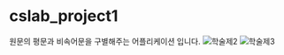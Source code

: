 # cslab_project1
원문의 평문과 비속어문을 구별해주는 어플리케이션 입니다.
![학술제2](https://github.com/5mm-sec/cslab_project1/assets/115087716/91586ba9-7732-4ee9-b50b-ef1f3a60b0b6)
![학술제3](https://github.com/5mm-sec/cslab_project1/assets/115087716/62173bc3-59fb-4a37-af70-b53b58d603bf)
